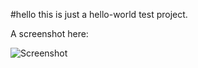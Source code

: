 #hello
this is just a hello-world test project.

A screenshot here:

![Screenshot](https://github.com/skyshore2001/vgdb-vim/raw/master/demo/screenshot.png)

